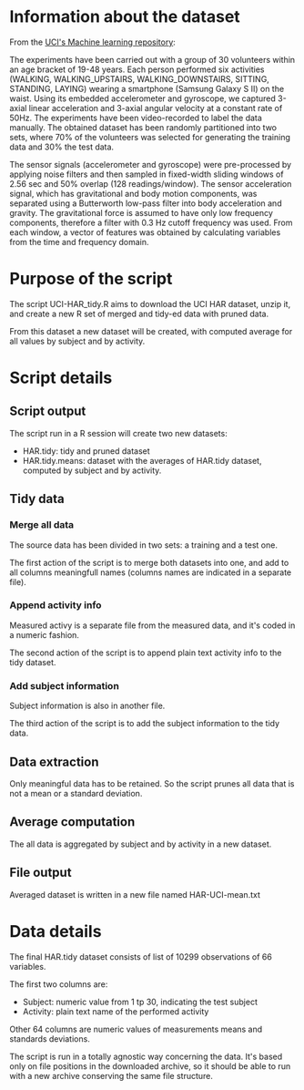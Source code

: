 # Information about the dataset
From the [UCI's Machine learning repository](http://archive.ics.uci.edu/ml/datasets/Human+Activity+Recognition+Using+Smartphones):

The experiments have been carried out with a group of 30 volunteers within an age bracket of 19-48 years. Each person performed six activities (WALKING, WALKING_UPSTAIRS, WALKING_DOWNSTAIRS, SITTING, STANDING, LAYING) wearing a smartphone (Samsung Galaxy S II) on the waist. Using its embedded accelerometer and gyroscope, we captured 3-axial linear acceleration and 3-axial angular velocity at a constant rate of 50Hz. The experiments have been video-recorded to label the data manually. The obtained dataset has been randomly partitioned into two sets, where 70% of the volunteers was selected for generating the training data and 30% the test data.

The sensor signals (accelerometer and gyroscope) were pre-processed by applying noise filters and then sampled in fixed-width sliding windows of 2.56 sec and 50% overlap (128 readings/window). The sensor acceleration signal, which has gravitational and body motion components, was separated using a Butterworth low-pass filter into body acceleration and gravity. The gravitational force is assumed to have only low frequency components, therefore a filter with 0.3 Hz cutoff frequency was used. From each window, a vector of features was obtained by calculating variables from the time and frequency domain.

# Purpose of the script
The script UCI-HAR_tidy.R aims to download the UCI HAR dataset, unzip it, and
create a new R set of merged and tidy-ed data with pruned data.

From this dataset a new dataset will be created, with computed average for all
values by subject and by activity.

# Script details
## Script output
The script run in a R session will create two new datasets:

 - HAR.tidy: tidy and pruned dataset
 - HAR.tidy.means: dataset with the averages of HAR.tidy dataset, computed by
 subject and by activity.
 
## Tidy data
### Merge all data
The source data has been divided in two sets: a training and a test one.

The first action of the script is to merge both datasets into one, and add to
all columns meaningfull names (columns names are indicated in a separate file).

### Append activity info
Measured activy is a separate file from the measured data, and it's coded in a
numeric fashion.

The second action of the script is to append plain text activity info to the
tidy dataset.

### Add subject information
Subject information is also in another file.

The third action of the script is to add the subject information to the tidy
data.

## Data extraction
Only meaningful data has to be retained. So the script prunes all data that is
not a mean or a standard deviation.

## Average computation
The all data is aggregated by subject and by activity in a new dataset.

## File output
Averaged dataset is written in a new file named HAR-UCI-mean.txt

# Data details
The final HAR.tidy dataset consists of list of 10299 observations of 66
variables.

The first two columns are:

 - Subject: numeric value from 1 tp 30, indicating the test subject
 - Activity: plain text name of the performed activity
 
Other 64 columns are numeric values of measurements means and standards
deviations.

The script is run in a totally agnostic way concerning the data. It's based
only on file positions in the downloaded archive, so it should be able to run
with a new archive conserving the same file structure.
